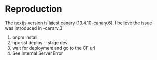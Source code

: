 # Reproduction

The nextjs version is latest canary (13.4.10-canary.6). I believe the issue was introduced in -canary.3

1. pnpm install
2. npx sst deploy --stage dev
3. wait for deployment and go to the CF url
4. See Internal Server Error
